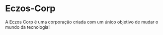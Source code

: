 # Eczos-Corp
A Eczos Corp é uma corporação criada com um único objetivo de mudar o mundo da tecnologia!
